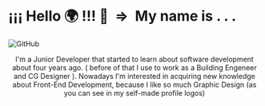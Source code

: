 # ¡¡¡ Hello :earth_africa: !!! 👋 &nbsp;=> &nbsp;My name is . . .

![GitHub](https://imgur.com/1GlksON.png)

<p style="text-align: center;">I'm a Junior Developer that started to learn about software development about four years ago. ( before of that I use to work as a Building Engeneer and CG Designer ). Nowadays I'm interested in acquiring new knowledge about Front-End Development, because I like so much Graphic Design (as you can see in my self-made profile logos)</p>

